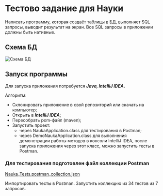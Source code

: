 # Тестово задание для Науки

Написать программу, которая создаёт таблицы в БД, выполняет SQL запросы, выводит результат на экран. Все SQL запросы в приложении должны быть нативные.

## Схема БД

![Схема БД](https://github.com/avan-es/nauka/assets/83888190/5bf4ab0a-97ab-4a50-9335-3578bd6c9048)

## Запуск программы

Для запуска приложения потребуется ***Java, IntelliJ IDEA.***

Алгоритм:
- Склонировать приложение в свой репозиторий или скачать на компьютер;
- Открыть в ***IntelliJ IDEA***;
- Пересобрать pom-файл (maven);
- Запустить проект:
    - через NaukaApplication.class для тестирования в Postman;
    - через DemoNaukaApplication.class для выполнения демонстрации работы методов в консоли IntelliJ IDEA, после запуска приложения через этот класс, можно запустить тесты в Postman.

### Для тестирования подготовлен файл коллекции Postman
[Nauka_Tests.postman_collection.json](https://github.com/avan-es/nauka/blob/master/postman/Nauka_Tests.postman_collection.json)

Импортировать тесты в Postman. Запустить коллекцию из 34 тестов из 7 запросов. 

